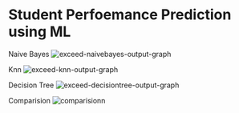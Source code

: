 # Student Perfoemance Prediction using ML

Naive Bayes
![exceed-naivebayes-output-graph](https://github.com/ARahman24/StudentPerfoemancePrediction/assets/117717123/fb08614e-6510-45d8-b770-33bbb66b80ab)

Knn
![exceed-knn-output-graph](https://github.com/ARahman24/StudentPerfoemancePrediction/assets/117717123/cf8bb25b-81d8-4498-86b7-21d23f213cc1)

Decision Tree
![exceed-decisiontree-output-graph](https://github.com/ARahman24/StudentPerfoemancePrediction/assets/117717123/c3b6a2af-1c42-4853-b068-693de908be08)

Comparision
![comparisionn](https://github.com/ARahman24/StudentPerfoemancePrediction/assets/117717123/aad8236b-1667-420b-8452-8705e446701d)
